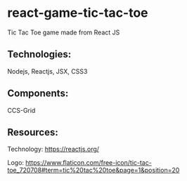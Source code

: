 # react-game-tic-tac-toe

Tic Tac Toe game made from React JS

## Technologies:

Nodejs,
Reactjs,
JSX,
CSS3

## Components:

CCS-Grid

## Resources:

Technology: https://reactjs.org/

Logo: https://www.flaticon.com/free-icon/tic-tac-toe_720708#term=tic%20tac%20toe&page=1&position=20
